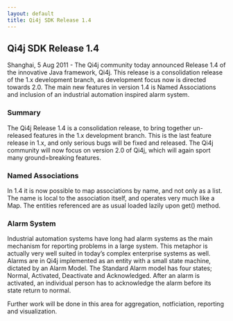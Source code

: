 ```yaml
---
layout: default
title: Qi4j SDK Release 1.4
---
```

## Qi4j SDK Release 1.4

Shanghai, 5 Aug 2011 - The Qi4j community today announced Release 1.4 of the innovative Java framework, Qi4j. This release is a consolidation release of the 1.x development branch, as development focus now is directed towards 2.0. The main new features in version 1.4 is Named Associations and inclusion of an industrial automation inspired alarm system.

### Summary

The Qi4j Release 1.4 is a consolidation release, to bring together un-released features in the 1.x development branch. This is the last feature release in 1.x, and only serious bugs will be fixed and released. The Qi4j community will now focus on version 2.0 of Qi4j, which will again sport many ground=breaking features.

### Named Associations

In 1.4 it is now possible to map associations by name, and not only as a list. The name is local to the association itself, and operates very much like a Map. The entities referenced are as usual loaded lazily upon get() method.

### Alarm System

Industrial automation systems have long had alarm systems as the main mechanism for reporting problems in a large system. This metaphor is actually very well suited in today’s complex enterprise systems as well. Alarms are in Qi4j implemented as an entity with a small state machine, dictated by an Alarm Model. The Standard Alarm model has four states; Normal, Activated, Deactivate and Acknowledged. After an alarm is activated, an individual person has to acknowledge the alarm before its state return to normal.

Further work will be done in this area for aggregation, notficiation, reporting and visualization.
